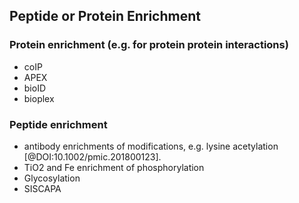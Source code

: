 ## Peptide or Protein Enrichment

### Protein enrichment (e.g. for protein protein interactions)
* coIP
* APEX
* bioID
* bioplex


### Peptide enrichment 
* antibody enrichments of modifications, e.g. lysine acetylation [@DOI:10.1002/pmic.201800123].
* TiO2 and Fe enrichment of phosphorylation
* Glycosylation
* SISCAPA


